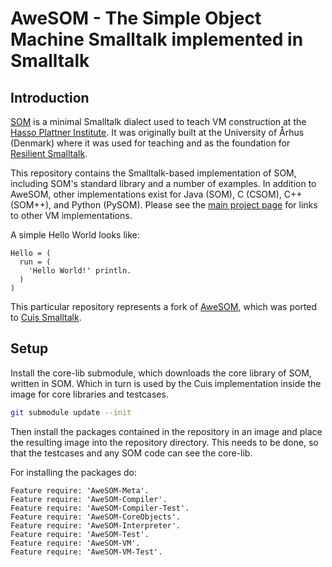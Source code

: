 # AweSOM - The Simple Object Machine Smalltalk implemented in Smalltalk

## Introduction

[SOM] is a minimal Smalltalk dialect used to teach VM construction at the [Hasso
Plattner Institute][HPI]. It was originally built at the University of Århus
(Denmark) where it was used for teaching and as the foundation for [Resilient
Smalltalk][RS].

This repository contains the Smalltalk-based implementation of SOM, including
SOM's standard library and a number of examples. In addition to AweSOM, other
implementations exist for Java (SOM), C (CSOM), C++ (SOM++), and Python
(PySOM). Please see the [main project page][SOM] for links to other VM
implementations.

A simple Hello World looks like:

```Smalltalk
Hello = (
  run = (
    'Hello World!' println.
  )
)
```

This particular repository represents a fork of [AweSOM][AweSOM], which
was ported to [Cuis Smalltalk][Cuis].

## Setup

Install the core-lib submodule, which downloads the core library
of SOM, written in SOM. Which in turn is used by the Cuis implementation
inside the image for core libraries and testcases.

```Bash
git submodule update --init
```

Then install the packages contained in the repository in an image
and place the resulting image into the repository directory. This
needs to be done, so that the testcases and any SOM code can see
the core-lib.

For installing the packages do:

```Smalltalk
Feature require: 'AweSOM-Meta'.
Feature require: 'AweSOM-Compiler'.
Feature require: 'AweSOM-Compiler-Test'.
Feature require: 'AweSOM-CoreObjects'.
Feature require: 'AweSOM-Interpreter'.
Feature require: 'AweSOM-Test'.
Feature require: 'AweSOM-VM'.
Feature require: 'AweSOM-VM-Test'.
```

 [Cuis]: https://github.com/Cuis-Smalltalk/Cuis-Smalltalk-Dev
 [AweSOM]: https://github.com/SOM-st/AweSOM
 [SOM]:    https://som-st.github.io/
 [HPI]:    http://www.hpi.uni-potsdam.de/hirschfeld/projects/som/
 [RS]:     http://dx.doi.org/10.1016/j.cl.2005.02.003
 [Pharo]:  https://pharo.org/

